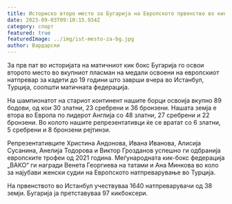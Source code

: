 ```yaml
---
title: Историско второ место за Бугарија на Европското првенство во кик бокс
date: 2023-09-03T09:10:15.934Z
category: спорт
featured: true
featuredImage: ../img/ist-mesto-za-bg.jpg
author: Вардарски
---
```

За прв пат во историјата на матичниот кик бокс Бугарија го освои второто место во вкупниот пласман на медали освоени на европскиот натпревар за кадети до 19 години што заврши вчера во Истанбул, Турција, соопшти матичната федерација.

На шампионатот на стариот континент нашите борци освоија вкупно 89 бодови, од кои 30 златни, 23 сребрени и 36 бронзени. Нашата земја е втора во Европа по лидерот Англија со 48 златни, 27 сребрени и 22 бронзени. Во колото нашите репрезентативци ќе се вратат со 6 златни, 5 сребрени и 8 бронзени рејтинзи.

Репрезентативците Христина Андонова, Ивана Иванова, Алисија Сусанина, Анелија Тодорова и Виктор Грозданов успешно ги одбранија европските трофеи од 2021 година. Меѓународната кик-бокс федерација „ВАКО“ ги награди Венета Георгиева на татами и Ана Минкова во коло за најубави женски судии на Европското натпреварување во Турција.

На првенството во Истанбул учествуваа 1640 натпреварувачи од 38 земји. Бугарија ја претставуваа 97 кикбоксери.